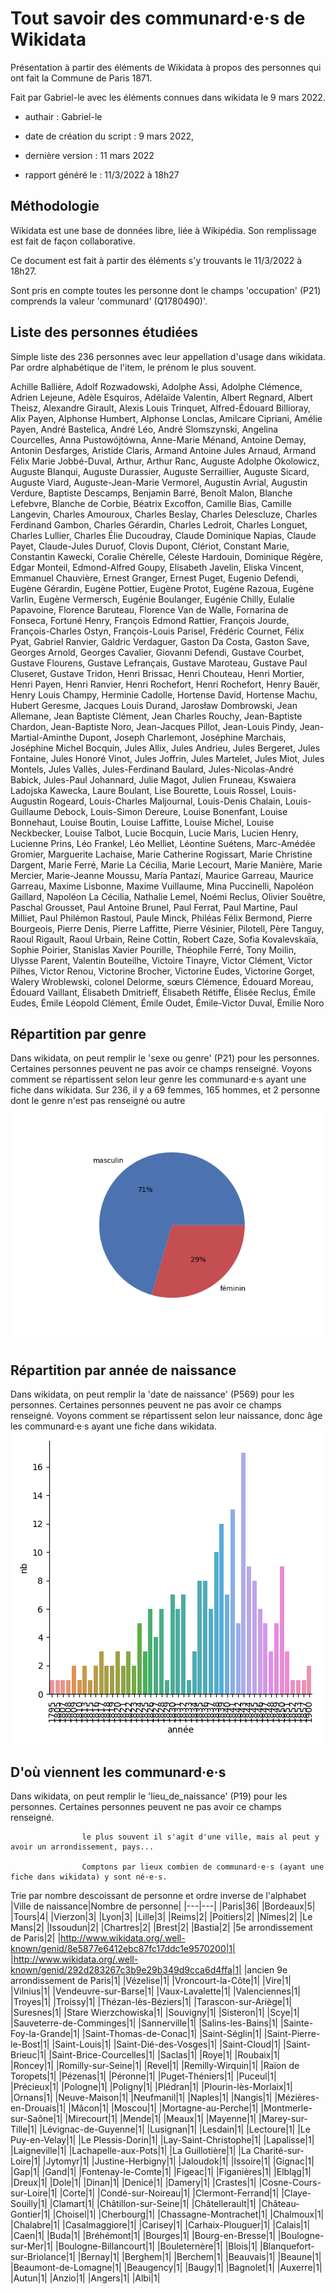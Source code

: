 # Tout savoir des communard·e·s de Wikidata
Présentation à partir des éléments de Wikidata à propos des personnes qui ont fait la Commune de Paris 1871. 

Fait par Gabriel-le avec les éléments connues dans wikidata le 9 mars 2022.
- authair : Gabriel-le
- date de création du script : 9 mars 2022, 
- dernière version : 11 mars 2022 

- rapport généré le : 11/3/2022 à 18h27 
## Méthodologie 

Wikidata est une base de données libre, liée à Wikipédia. Son remplissage est fait de façon collaborative. 

Ce document est fait à partir des éléments s'y trouvants le 11/3/2022 à 18h27. 

Sont pris en compte toutes les personne dont le champs 'occupation' (P21) comprends la valeur 'communard' (Q1780490)'.
## Liste des personnes étudiées
Simple liste des 236 personnes avec leur appellation d'usage dans wikidata. Par ordre alphabétique de l'item, le prénom le plus souvent.

Achille Ballière, Adolf Rozwadowski, Adolphe Assi, Adolphe Clémence, Adrien Lejeune, Adèle Esquiros, Adélaïde Valentin, Albert Regnard, Albert Theisz, Alexandre Girault, Alexis Louis Trinquet, Alfred-Édouard Billioray, Alix Payen, Alphonse Humbert, Alphonse Lonclas, Amilcare Cipriani, Amélie Payen, André Bastelica, André Léo, André Slomszynski, Angelina Courcelles, Anna Pustowójtówna, Anne-Marie Ménand, Antoine Demay, Antonin Desfarges, Aristide Claris, Armand Antoine Jules Arnaud, Armand Félix Marie Jobbé-Duval, Arthur, Arthur Ranc, Auguste Adolphe Okolowicz, Auguste Blanqui, Auguste Durassier, Auguste Serraillier, Auguste Sicard, Auguste Viard, Auguste-Jean-Marie Vermorel, Augustin Avrial, Augustin Verdure, Baptiste Descamps, Benjamin Barré, Benoît Malon, Blanche Lefebvre, Blanche de Corbie, Béatrix Excoffon, Camille Bias, Camille Langevin, Charles Amouroux, Charles Beslay, Charles Delescluze, Charles Ferdinand Gambon, Charles Gérardin, Charles Ledroit, Charles Longuet, Charles Lullier, Charles Élie Ducoudray, Claude Dominique Napias, Claude Payet, Claude-Jules Duruof, Clovis Dupont, Clériot, Constant Marie, Constantin Kawecki, Coralie Chérelle, Céleste Hardouin, Dominique Régère, Edgar Monteil, Edmond-Alfred Goupy, Elisabeth Javelin, Eliska Vincent, Emmanuel Chauvière, Ernest Granger, Ernest Puget, Eugenio Defendi, Eugène Gérardin, Eugène Pottier, Eugène Protot, Eugène Razoua, Eugène Varlin, Eugène Vermersch, Eugénie Boulanger, Eugénie Chilly, Eulalie Papavoine, Florence Baruteau, Florence Van de Walle, Fornarina de Fonseca, Fortuné Henry, François Edmond Rattier, François Jourde, François-Charles Ostyn, François-Louis Parisel, Frédéric Cournet, Félix Pyat, Gabriel Ranvier, Galdric Verdaguer, Gaston Da Costa, Gaston Save, Georges Arnold, Georges Cavalier, Giovanni Defendi, Gustave Courbet, Gustave Flourens, Gustave Lefrançais, Gustave Maroteau, Gustave Paul Cluseret, Gustave Tridon, Henri Brissac, Henri Chouteau, Henri Mortier, Henri Payen, Henri Ranvier, Henri Rochefort, Henri Rochefort, Henry Bauër, Henry Louis Champy, Herminie Cadolle, Hortense David, Hortense Machu, Hubert Geresme, Jacques Louis Durand, Jarosław Dombrowski, Jean Allemane, Jean Baptiste Clément, Jean Charles Rouchy, Jean-Baptiste Chardon, Jean-Baptiste Noro, Jean-Jacques Pillot, Jean-Louis Pindy, Jean-Martial-Aminthe Dupont, Joseph Charlemont, Joséphine Marchais, Joséphine Michel Bocquin, Jules Allix, Jules Andrieu, Jules Bergeret, Jules Fontaine, Jules Honoré Vinot, Jules Joffrin, Jules Martelet, Jules Miot, Jules Montels, Jules Vallès, Jules-Ferdinand Baulard, Jules-Nicolas-André Babick, Jules-Paul Johannard, Julie Magot, Julien Fruneau, Kswaiera Ladojska Kawecka, Laure Boulant, Lise Bourette, Louis Rossel, Louis-Augustin Rogeard, Louis-Charles Maljournal, Louis-Denis Chalain, Louis-Guillaume Debock, Louis-Simon Dereure, Louise Bonenfant, Louise Bonnehaut, Louise Boutin, Louise Laffitte, Louise Michel, Louise Neckbecker, Louise Talbot, Lucie Bocquin, Lucie Maris, Lucien Henry, Lucienne Prins, Léo Frankel, Léo Melliet, Léontine Suétens, Marc-Amédée Gromier, Marguerite Lachaise, Marie Catherine Rogissart, Marie Christine Dargent, Marie Ferré, Marie La Cécilia, Marie Lecourt, Marie Manière, Marie Mercier, Marie-Jeanne Moussu, María Pantazí, Maurice Garreau, Maurice Garreau, Maxime Lisbonne, Maxime Vuillaume, Mina Puccinelli, Napoléon Gaillard, Napoléon La Cécilia, Nathalie Lemel, Noémi Reclus, Olivier Souêtre, Paschal Grousset, Paul Antoine Brunel, Paul Ferrat, Paul Martine, Paul Milliet, Paul Philémon Rastoul, Paule Minck, Philéas Félix Bermond, Pierre Bourgeois, Pierre Denis, Pierre Laffitte, Pierre Vésinier, Pilotell, Père Tanguy, Raoul Rigault, Raoul Urbain, Reine Cottin, Robert Caze, Sofia Kovalevskaïa, Sophie Poirier, Stanislas Xavier Pourille, Théophile Ferré, Tony Moilin, Ulysse Parent, Valentin Bouteilhe, Victoire Tinayre, Victor Clément, Victor Pilhes, Victor Renou, Victorine Brocher, Victorine Eudes, Victorine Gorget, Walery Wroblewski, colonel Delorme, sœurs Clémence, Édouard Moreau, Édouard Vaillant, Élisabeth Dmitrieff, Élisabeth Rétiffe, Élisée Reclus, Émile Eudes, Émile Léopold Clément, Émile Oudet, Émile-Victor Duval, Émilie Noro
## Répartition par genre
Dans wikidata, on peut remplir le 'sexe ou genre' (P21) pour les personnes. Certaines personnes peuvent ne pas avoir ce champs renseigné.
                    Voyons comment se répartissent selon leur genre les communard·e·s ayant une fiche dans wikidata.
Sur 236, il y a 69 femmes, 165 hommes, et 2 personne dont le genre n'est pas renseigné ou autre
![camembert par genre](camembert_genre.png)
## Répartition par année de naissance
Dans wikidata, on peut remplir la 'date de naissance' (P569) pour les personnes. Certaines personnes peuvent ne pas avoir ce champs renseigné.
                    Voyons comment se répartissent selon leur naissance, donc âge les communard·e·s ayant une fiche dans wikidata.
![barres par années de naissance](barre_annee_naissance.png)
## D'où viennent les communard·e·s
Dans wikidata, on peut remplir le 'lieu_de_naissance' (P19) pour les personnes. Certaines personnes peuvent ne pas avoir ce champs renseigné. 

                    le plus souvent il s'agit d'une ville, mais al peut y avoir un arrondissement, pays... 

                    Comptons par lieux combien de communard·e·s (ayant une fiche dans wikidata) y sont né·e·s. 
 Trie par nombre descoissant de personne et ordre inverse de l'alphabet
|Ville de naissance|Nombre de personne| 
 |---|---| 
|Paris|36| 
|Bordeaux|5| 
|Tours|4| 
|Vierzon|3| 
|Lyon|3| 
|Lille|3| 
|Reims|2| 
|Poitiers|2| 
|Nîmes|2| 
|Le Mans|2| 
|Issoudun|2| 
|Chartres|2| 
|Brest|2| 
|Bastia|2| 
|5e arrondissement de Paris|2| 
|http://www.wikidata.org/.well-known/genid/8e5877e6412ebc87fc17ddc1e9570200|1| 
|http://www.wikidata.org/.well-known/genid/292d283267c3b9e29b349d9cca6d4ffa|1| 
|ancien 9e arrondissement de Paris|1| 
|Vézelise|1| 
|Vroncourt-la-Côte|1| 
|Vire|1| 
|Vilnius|1| 
|Vendeuvre-sur-Barse|1| 
|Vaux-Lavalette|1| 
|Valenciennes|1| 
|Troyes|1| 
|Troissy|1| 
|Thézan-lès-Béziers|1| 
|Tarascon-sur-Ariège|1| 
|Suresnes|1| 
|Stare Wierzchowiska|1| 
|Souvigny|1| 
|Sisteron|1| 
|Scye|1| 
|Sauveterre-de-Comminges|1| 
|Sannerville|1| 
|Salins-les-Bains|1| 
|Sainte-Foy-la-Grande|1| 
|Saint-Thomas-de-Conac|1| 
|Saint-Séglin|1| 
|Saint-Pierre-le-Bost|1| 
|Saint-Louis|1| 
|Saint-Dié-des-Vosges|1| 
|Saint-Cloud|1| 
|Saint-Brieuc|1| 
|Saint-Brice-Courcelles|1| 
|Saclas|1| 
|Roye|1| 
|Roubaix|1| 
|Roncey|1| 
|Romilly-sur-Seine|1| 
|Revel|1| 
|Remilly-Wirquin|1| 
|Raïon de Toropets|1| 
|Pézenas|1| 
|Péronne|1| 
|Puget-Théniers|1| 
|Puceul|1| 
|Précieux|1| 
|Pologne|1| 
|Poligny|1| 
|Plédran|1| 
|Plourin-lès-Morlaix|1| 
|Ornans|1| 
|Neuve-Maison|1| 
|Neufmanil|1| 
|Naples|1| 
|Nangis|1| 
|Mézières-en-Drouais|1| 
|Mâcon|1| 
|Moscou|1| 
|Mortagne-au-Perche|1| 
|Montmerle-sur-Saône|1| 
|Mirecourt|1| 
|Mende|1| 
|Meaux|1| 
|Mayenne|1| 
|Marey-sur-Tille|1| 
|Lévignac-de-Guyenne|1| 
|Lusignan|1| 
|Lesdain|1| 
|Lectoure|1| 
|Le Puy-en-Velay|1| 
|Le Plessis-Dorin|1| 
|Lay-Saint-Christophe|1| 
|Lapalisse|1| 
|Laigneville|1| 
|Lachapelle-aux-Pots|1| 
|La Guillotière|1| 
|La Charité-sur-Loire|1| 
|Jytomyr|1| 
|Justine-Herbigny|1| 
|Jaloudok|1| 
|Issoire|1| 
|Gignac|1| 
|Gap|1| 
|Gand|1| 
|Fontenay-le-Comte|1| 
|Figeac|1| 
|Figanières|1| 
|Elbląg|1| 
|Dreux|1| 
|Dole|1| 
|Dinan|1| 
|Denicé|1| 
|Damery|1| 
|Crastes|1| 
|Cosne-Cours-sur-Loire|1| 
|Corte|1| 
|Condé-sur-Noireau|1| 
|Clermont-Ferrand|1| 
|Claye-Souilly|1| 
|Clamart|1| 
|Châtillon-sur-Seine|1| 
|Châtellerault|1| 
|Château-Gontier|1| 
|Choisel|1| 
|Cherbourg|1| 
|Chassagne-Montrachet|1| 
|Chalmoux|1| 
|Chalabre|1| 
|Casalmaggiore|1| 
|Carisey|1| 
|Carhaix-Plouguer|1| 
|Calais|1| 
|Caen|1| 
|Buda|1| 
|Bréhémont|1| 
|Bourges|1| 
|Bourg-en-Bresse|1| 
|Boulogne-sur-Mer|1| 
|Boulogne-Billancourt|1| 
|Bouleternère|1| 
|Blois|1| 
|Blanquefort-sur-Briolance|1| 
|Bernay|1| 
|Berghem|1| 
|Berchem|1| 
|Beauvais|1| 
|Beaune|1| 
|Beaumont-de-Lomagne|1| 
|Beaugency|1| 
|Baugy|1| 
|Bagnolet|1| 
|Auxerre|1| 
|Autun|1| 
|Anzio|1| 
|Angers|1| 
|Albi|1| 

